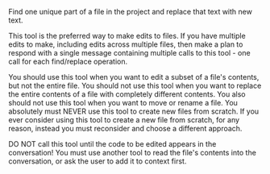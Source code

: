 Find one unique part of a file in the project and replace that text with new text.

This tool is the preferred way to make edits to files. If you have multiple edits to make, including edits across multiple files, then make a plan to respond with a single message containing multiple calls to this tool - one call for each find/replace operation.

You should use this tool when you want to edit a subset of a file's contents, but not the entire file. You should not use this tool when you want to replace the entire contents of a file with completely different contents. You also should not use this tool when you want to move or rename a file. You absolutely must NEVER use this tool to create new files from scratch. If you ever consider using this tool to create a new file from scratch, for any reason, instead you must reconsider and choose a different approach.

DO NOT call this tool until the code to be edited appears in the conversation! You must use another tool to read the file's contents into the conversation, or ask the user to add it to context first.
